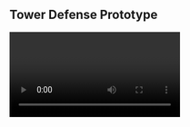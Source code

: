 ## Tower Defense Prototype

<video src="screenshots/sample.mov" />

![Screenshot](screenshots/mainmenu.png)

![Screenshot](screenshots/game.png)

![Video](screenshots/sample.mov)
